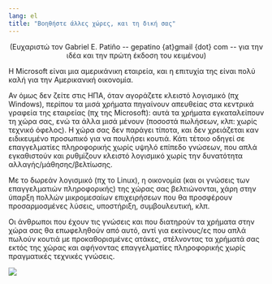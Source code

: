 ```yaml
---
lang: el
title: "Βοηθήστε άλλες χώρες, και τη δική σας"
---
```


<center>(Ευχαριστώ τον Gabriel E. Patiño -- gepatino {at}gmail {dot} com -- 
για την ιδέα και την πρώτη έκδοση του κειμένου) </center>

Η Microsoft είναι μια αμερικάνικη εταιρεία, και η επιτυχία της είναι πολύ
καλή για την Αμερικανική οικονομία.

Αν όμως δεν ζείτε στις ΗΠΑ, όταν αγοράζετε κλειστό λογισμικό (πχ Windows), 
περίπου τα μισά χρήματα πηγαίνουν απευθείας στα κεντρικά γραφεία της εταιρείας
(πχ της Microsoft): αυτά τα χρήματα εγκαταλείπουν τη χώρα σας, ενώ τα άλλα μισά 
μένουν (ποσοστά πωλήσεων, κλπ: χωρίς τεχνικό όφελος). Η χώρα σας δεν παράγει
τίποτα, και δεν χρειάζεται καν ειδικευμένο προσωπικό για να πουλήσει κουτιά.
Κάτι τέτοιο οδηγεί σε επαγγελματίες πληροφορικής χωρίς υψηλό επίπεδο γνώσεων,
που απλά εγκαθιστούν και ρυθμίζουν κλειστό λογισμικό χωρίς την δυνατότητα
αλλαγής/μάθησης/βελτίωσης.

Με το δωρεάν λογισμικό (πχ το Linux), η οικονομία (και οι γνώσεις των
επαγγελματιών πληροφορικής) της χώρας σας βελτιώνονται, χάρη στην ύπαρξη
πολλών μικρομεσαίων επιχειρήσεων που θα προσφέρουν προσαρμοσμένες λύσεις,
υποστήριξη, συμβουλευτική, κλπ.

Οι άνθρωποι που έχουν τις γνώσεις και που διατηρούν τα χρήματα στην χώρα
σας θα επωφεληθούν από αυτό, αντί για εκείνους/ες που απλά πωλούν κουτιά με 
προκαθορισμένες ατάκες, στέλνοντας τα χρήματά σας εκτός της χώρας και αφήνοντας
επαγγελματίες πληροφορικής χωρίς πραγματικές τεχνικές γνώσεις.

<img src="Images/earth.png" />




